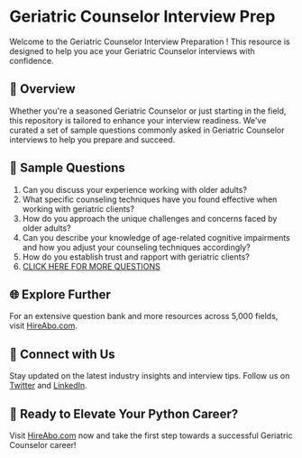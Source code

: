 # Geriatric Counselor Interview Prep

Welcome to the Geriatric Counselor Interview Preparation ! This resource is designed to help you ace your Geriatric Counselor interviews with confidence.

## 🚀 Overview

Whether you're a seasoned Geriatric Counselor or just starting in the field, this repository is tailored to enhance your interview readiness. We've curated a set of sample questions commonly asked in Geriatric Counselor interviews to help you prepare and succeed.

## 📝 Sample Questions

1. Can you discuss your experience working with older adults?
2. What specific counseling techniques have you found effective when working with geriatric clients?
3. How do you approach the unique challenges and concerns faced by older adults?
4. Can you describe your knowledge of age-related cognitive impairments and how you adjust your counseling techniques accordingly?
5. How do you establish trust and rapport with geriatric clients?
6. [CLICK HERE FOR MORE QUESTIONS](https://hireabo.com/job/7_0_35/Geriatric%20Counselor)

## 🌐 Explore Further

For an extensive question bank and more resources across 5,000 fields, visit [HireAbo.com](https://www.hireabo.com).

## 📱 Connect with Us

Stay updated on the latest industry insights and interview tips. Follow us on [Twitter](https://twitter.com/hireabo) and [LinkedIn](https://www.linkedin.com/in/hire-abo-3609972a8/).

## 🚀 Ready to Elevate Your Python Career?

Visit [HireAbo.com](https://www.hireabo.com) now and take the first step towards a successful Geriatric Counselor career!